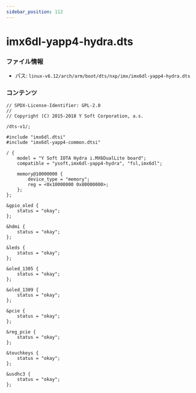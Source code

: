 ```yaml
---
sidebar_position: 112
---
```

# imx6dl-yapp4-hydra.dts

### ファイル情報

- パス: `linux-v6.12/arch/arm/boot/dts/nxp/imx/imx6dl-yapp4-hydra.dts`

### コンテンツ

```dts
// SPDX-License-Identifier: GPL-2.0
//
// Copyright (C) 2015-2018 Y Soft Corporation, a.s.

/dts-v1/;

#include "imx6dl.dtsi"
#include "imx6dl-yapp4-common.dtsi"

/ {
	model = "Y Soft IOTA Hydra i.MX6DualLite board";
	compatible = "ysoft,imx6dl-yapp4-hydra", "fsl,imx6dl";

	memory@10000000 {
		device_type = "memory";
		reg = <0x10000000 0x80000000>;
	};
};

&gpio_oled {
	status = "okay";
};

&hdmi {
	status = "okay";
};

&leds {
	status = "okay";
};

&oled_1305 {
	status = "okay";
};

&oled_1309 {
	status = "okay";
};

&pcie {
	status = "okay";
};

&reg_pcie {
	status = "okay";
};

&touchkeys {
	status = "okay";
};

&usdhc3 {
	status = "okay";
};

```
